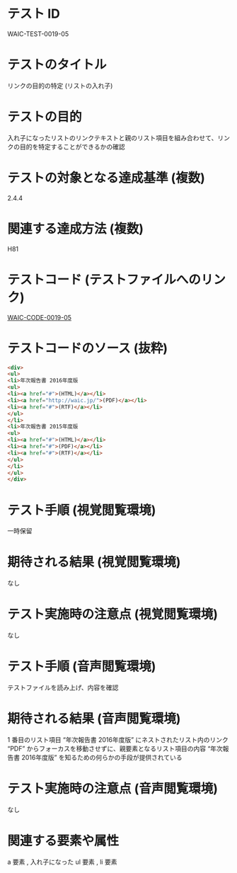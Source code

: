 # テスト ID

WAIC-TEST-0019-05

# テストのタイトル

リンクの目的の特定 (リストの入れ子)

# テストの目的

入れ子になったリストのリンクテキストと親のリスト項目を組み合わせて、リンクの目的を特定することができるかの確認

# テストの対象となる達成基準 (複数)

2.4.4

# 関連する達成方法 (複数)

H81

# テストコード (テストファイルへのリンク)

[WAIC-CODE-0019-05](https://waic.github.io/as_test/WAIC-CODE/WAIC-CODE-0019-05.html)

# テストコードのソース (抜粋)

```html
<div>
<ul>
<li>年次報告書 2016年度版
<ul>
<li><a href="#">(HTML)</a></li>
<li><a href="http://waic.jp/">(PDF)</a></li>
<li><a href="#">(RTF)</a></li>
</ul>
</li>
<li>年次報告書 2015年度版
<ul>
<li><a href="#">(HTML)</a></li>
<li><a href="#">(PDF)</a></li>
<li><a href="#">(RTF)</a></li>
</ul>
</li>
</ul>
</div>

```

# テスト手順 (視覚閲覧環境)

一時保留

# 期待される結果 (視覚閲覧環境)

なし

# テスト実施時の注意点 (視覚閲覧環境)

なし

# テスト手順 (音声閲覧環境)

テストファイルを読み上げ、内容を確認

# 期待される結果 (音声閲覧環境)

1 番目のリスト項目 “年次報告書 2016年度版” にネストされたリスト内のリンク “PDF” からフォーカスを移動させずに、親要素となるリスト項目の内容 “年次報告書 2016年度版” を知るための何らかの手段が提供されている

# テスト実施時の注意点 (音声閲覧環境)

なし

# 関連する要素や属性

a 要素 , 入れ子になった ul 要素 , li 要素
